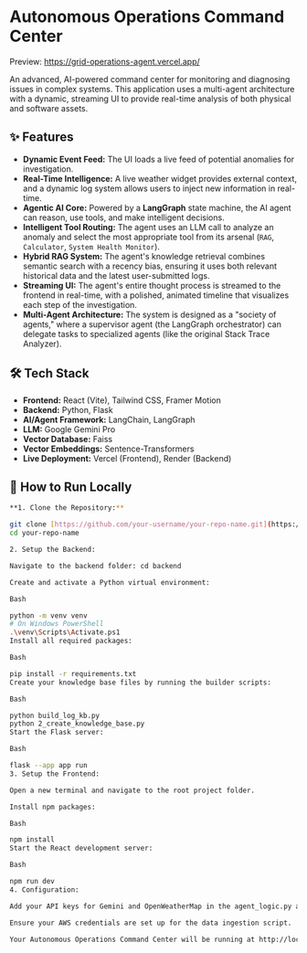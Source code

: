 # Autonomous Operations Command Center 
Preview: https://grid-operations-agent.vercel.app/

An advanced, AI-powered command center for monitoring and diagnosing issues in complex systems. This application uses a multi-agent architecture with a dynamic, streaming UI to provide real-time analysis of both physical and software assets.


## ✨ Features

- **Dynamic Event Feed:** The UI loads a live feed of potential anomalies for investigation.
- **Real-Time Intelligence:** A live weather widget provides external context, and a dynamic log system allows users to inject new information in real-time.
- **Agentic AI Core:** Powered by a **LangGraph** state machine, the AI agent can reason, use tools, and make intelligent decisions.
- **Intelligent Tool Routing:** The agent uses an LLM call to analyze an anomaly and select the most appropriate tool from its arsenal (`RAG`, `Calculator`, `System Health Monitor`).
- **Hybrid RAG System:** The agent's knowledge retrieval combines semantic search with a recency bias, ensuring it uses both relevant historical data and the latest user-submitted logs.
- **Streaming UI:** The agent's entire thought process is streamed to the frontend in real-time, with a polished, animated timeline that visualizes each step of the investigation.
- **Multi-Agent Architecture:** The system is designed as a "society of agents," where a supervisor agent (the LangGraph orchestrator) can delegate tasks to specialized agents (like the original Stack Trace Analyzer).

## 🛠️ Tech Stack

- **Frontend:** React (Vite), Tailwind CSS, Framer Motion
- **Backend:** Python, Flask
- **AI/Agent Framework:** LangChain, LangGraph
- **LLM:** Google Gemini Pro
- **Vector Database:** Faiss
- **Vector Embeddings:** Sentence-Transformers
- **Live Deployment:** Vercel (Frontend), Render (Backend)

## 🚀 How to Run Locally
```bash
**1. Clone the Repository:**

git clone [https://github.com/your-username/your-repo-name.git](https://github.com/your-username/your-repo-name.git)
cd your-repo-name

2. Setup the Backend:

Navigate to the backend folder: cd backend

Create and activate a Python virtual environment:

Bash

python -m venv venv
# On Windows PowerShell
.\venv\Scripts\Activate.ps1
Install all required packages:

Bash

pip install -r requirements.txt
Create your knowledge base files by running the builder scripts:

Bash

python build_log_kb.py
python 2_create_knowledge_base.py
Start the Flask server:

Bash

flask --app app run
3. Setup the Frontend:

Open a new terminal and navigate to the root project folder.

Install npm packages:

Bash

npm install
Start the React development server:

Bash

npm run dev
4. Configuration:

Add your API keys for Gemini and OpenWeatherMap in the agent_logic.py and App.jsx files, respectively.

Ensure your AWS credentials are set up for the data ingestion script.

Your Autonomous Operations Command Center will be running at http://localhost:5175
